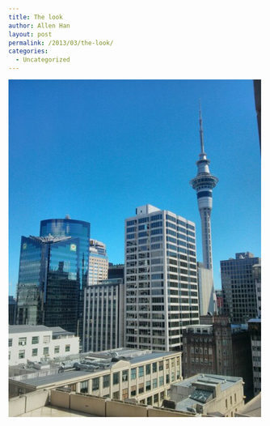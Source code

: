 ```yaml
---
title: The look
author: Allen Han
layout: post
permalink: /2013/03/the-look/
categories:
  - Uncategorized
---
```

[<img title="wp-1364261015506.jpg" class="alignnone size-full" alt="image" src="/images/uploads/2013/03/wpid-wp-1364261015506.jpg" />][1]

 [1]: /images/uploads/2013/03/wpid-wp-1364261015506.jpg
